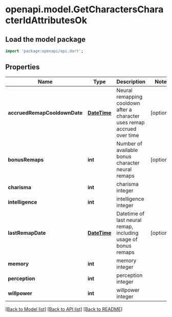 # openapi.model.GetCharactersCharacterIdAttributesOk

## Load the model package
```dart
import 'package:openapi/api.dart';
```

## Properties
Name | Type | Description | Notes
------------ | ------------- | ------------- | -------------
**accruedRemapCooldownDate** | [**DateTime**](DateTime.md) | Neural remapping cooldown after a character uses remap accrued over time | [optional] 
**bonusRemaps** | **int** | Number of available bonus character neural remaps | [optional] 
**charisma** | **int** | charisma integer | 
**intelligence** | **int** | intelligence integer | 
**lastRemapDate** | [**DateTime**](DateTime.md) | Datetime of last neural remap, including usage of bonus remaps | [optional] 
**memory** | **int** | memory integer | 
**perception** | **int** | perception integer | 
**willpower** | **int** | willpower integer | 

[[Back to Model list]](../README.md#documentation-for-models) [[Back to API list]](../README.md#documentation-for-api-endpoints) [[Back to README]](../README.md)


